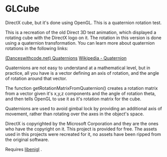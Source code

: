 # GLCube
DirectX cube, but it's done using OpenGL. This is a quaternion rotation test.

This is a recreation of the old Direct 3D test animation, which displayed a rotating cube with the DirectX logo on it. The rotation in this version is done using a quaternion transformation. You can learn more about quaternion rotations in the following links:

[(Danceswithcode.net) Quaternions](https://danceswithcode.net/engineeringnotes/quaternions/quaternions.html)
[Wikipedia - Quaternion](https://en.wikipedia.org/wiki/Quaternion)

Quaternions are not easy to understand at a mathematical level, but in practice, all you have is a vector defining an axis of rotation, and the angle of rotation around that vector.

The function getRotationMatrixFromQuaternion() creates a rotation matrix from a vector given it's x,y,z components and the angle of rotation theta, and then tells OpenGL to use it as it's rotation matrix for the cube.

Quaternions are used to avoid gimbal lock by providing an additional axis of movement, rather than rotating over the axes in the object's space.

DirectX is copyrighted by the Microsoft Corporation and they are the ones who have the copyright on it. This project is provided for free. The assets used in this projects were recreated for it, no assets have been ripped from the original software.

Requires [libenigl](https://github.com/aaroncdc/libenigl) .